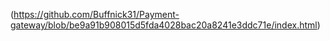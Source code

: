 (https://github.com/Buffnick31/Payment-gateway/blob/be9a91b908015d5fda4028bac20a8241e3ddc71e/index.html)
